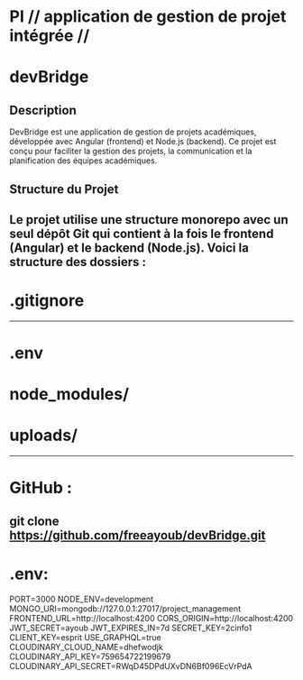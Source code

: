 
# PI // application de gestion de projet intégrée // 
# devBridge

## Description
DevBridge est une application de gestion de projets académiques, développée avec Angular (frontend) et Node.js (backend). Ce projet est conçu pour faciliter la gestion des projets, la communication et la planification des équipes académiques.
## Structure du Projet
Le projet utilise une structure **monorepo** avec un seul dépôt Git qui contient à la fois le **frontend** (Angular) et le **backend** (Node.js). Voici la structure des dossiers :
----------------------------------------------------------
# .gitignore
----------------------------------------------------------
# .env
# node_modules/
# uploads/
-------------------------------------------------------
#  GitHub :
git clone https://github.com/freeayoub/devBridge.git
---------------------------------------------------
#  .env:
PORT=3000
NODE_ENV=development
MONGO_URI=mongodb://127.0.0.1:27017/project_management
FRONTEND_URL=http://localhost:4200
CORS_ORIGIN=http://localhost:4200
JWT_SECRET=ayoub
JWT_EXPIRES_IN=7d
SECRET_KEY=2cinfo1
CLIENT_KEY=esprit
USE_GRAPHQL=true
CLOUDINARY_CLOUD_NAME=dhefwodjk
CLOUDINARY_API_KEY=759654722199679
CLOUDINARY_API_SECRET=RWqD45DPdUXvDN6Bf096EcVrPdA
